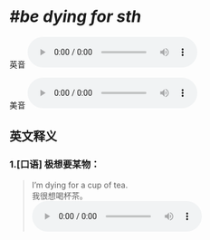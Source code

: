 # ***\#be dying for sth*** 
英音
<audio src="./media/be dying for sth1_AAC.aac" controls="controls"></audio>

美音
<audio src="./media/be dying for sth2_AAC.aac" controls="controls"></audio>



  

英文释义
---
### 1.**[口语] 极想要某物：**  

 > I’m dying for a cup of tea.  
 > 我很想喝杯茶。    
<audio src="./media/die-5.aac" controls="controls"></audio>


